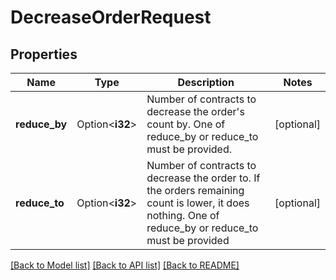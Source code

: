 # DecreaseOrderRequest

## Properties

Name | Type | Description | Notes
------------ | ------------- | ------------- | -------------
**reduce_by** | Option<**i32**> | Number of contracts to decrease the order's count by. One of reduce_by or reduce_to must be provided. | [optional]
**reduce_to** | Option<**i32**> | Number of contracts to decrease the order to.  If the orders remaining count is lower, it does nothing. One of reduce_by or reduce_to must be provided | [optional]

[[Back to Model list]](../README.md#documentation-for-models) [[Back to API list]](../README.md#documentation-for-api-endpoints) [[Back to README]](../README.md)


